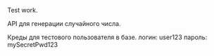 Test work.

API для генерации случайного числа.

Креды для тестового пользователя в базе.
логин: user123
пароль: mySecretPwd123
